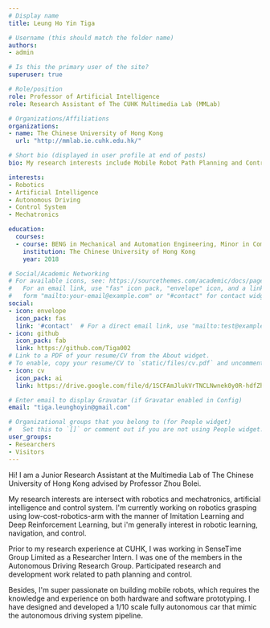 ```yaml
---
# Display name
title: Leung Ho Yin Tiga

# Username (this should match the folder name)
authors:
- admin

# Is this the primary user of the site?
superuser: true

# Role/position
role: Professor of Artificial Intelligence
role: Research Assistant of The CUHK Multimedia Lab (MMLab)

# Organizations/Affiliations
organizations:
- name: The Chinese University of Hong Kong
  url: "http://mmlab.ie.cuhk.edu.hk/"

# Short bio (displayed in user profile at end of posts)
bio: My research interests include Mobile Robot Path Planning and Control, Navigation and Deep RL based Manipulator Control.

interests:
- Robotics
- Artificial Intelligence
- Autonomous Driving
- Control System
- Mechatronics

education:
  courses:
  - course: BENG in Mechanical and Automation Engineering, Minor in Computer Science
    institution: The Chinese University of Hong Kong
    year: 2018

# Social/Academic Networking
# For available icons, see: https://sourcethemes.com/academic/docs/page-builder/#icons
#   For an email link, use "fas" icon pack, "envelope" icon, and a link in the
#   form "mailto:your-email@example.com" or "#contact" for contact widget.
social:
- icon: envelope
  icon_pack: fas
  link: '#contact'  # For a direct email link, use "mailto:test@example.org".
- icon: github
  icon_pack: fab
  link: https://github.com/Tiga002
# Link to a PDF of your resume/CV from the About widget.
# To enable, copy your resume/CV to `static/files/cv.pdf` and uncomment the lines below.
- icon: cv
  icon_pack: ai
  link: https://drive.google.com/file/d/1SCFAmJlukVrTNCLNwnek0y0R-hdfZhWx/view?usp=sharing

# Enter email to display Gravatar (if Gravatar enabled in Config)
email: "tiga.leunghoyin@gmail.com"

# Organizational groups that you belong to (for People widget)
#   Set this to `[]` or comment out if you are not using People widget.
user_groups:
- Researchers
- Visitors
---
```


Hi! I am a Junior Research Assistant at the Multimedia Lab of The Chinese University of Hong Kong advised by Professor Zhou Bolei.

My research interests are intersect with robotics and mechatronics, artificial intelligence and control system.
I'm currently working on robotics grasping using low-cost-robotics-arm with the manner of Imitation Learning and Deep Reinforcement Learning,
but i'm generally interest in robotic learning, navigation, and control.

Prior to my research experience at CUHK, I was working in SenseTime Group Limited as a Researcher Intern.
I was one of the members in the Autonomous Driving Research Group. Participated research and development work related to path planning and control.

Besides, I'm super passionate on building mobile robots, which requires the knowledge and experience on both hardware and software prototyping.
I have designed and developed a 1/10 scale fully autonomous car that mimic the autonomous driving system pipeline.
